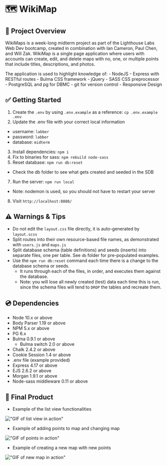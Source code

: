 # 🗺 WikiMap

## 📝 Project Overview

WikiMaps is a week-long midterm project as part of the Lighthouse Labs Web Dev bootcamp, created in combination with Ian Cameron, Paul Chen, and Will Zak. WikiMap is a single page application where users with accounts can create, edit, and delete maps with no, one, or multiple points that include titles, descriptions, and photos. 

The application is used to highlight knowledge of: 
    - NodeJS 
    - Express with RESTful routes 
    - Bulma CSS framework
    - jQuery
    - SASS CSS preprocessor
    - PostgreSQL and pg for DBMC
    - git for version control
    - Responsive Design

## ✅ Getting Started

1. Create the `.env` by using `.env.example` as a reference: `cp .env.example .env`
2. Update the .env file with your correct local information 
  - username: `labber` 
  - password: `labber` 
  - database: `midterm`
3. Install dependencies: `npm i`
4. Fix to binaries for sass: `npm rebuild node-sass`
5. Reset database: `npm run db:reset`
  - Check the db folder to see what gets created and seeded in the SDB
7. Run the server: `npm run local`
  - Note: nodemon is used, so you should not have to restart your server
8. Visit `http://localhost:8080/`

## ⚠️ Warnings & Tips

- Do not edit the `layout.css` file directly, it is auto-generated by `layout.scss`
- Split routes into their own resource-based file names, as demonstrated with `users.js` and `maps.js`
- Split database schema (table definitions) and seeds (inserts) into separate files, one per table. See `db` folder for pre-populated examples. 
- Use the `npm run db:reset` command each time there is a change to the database schema or seeds. 
  - It runs through each of the files, in order, and executes them against the database. 
  - Note: you will lose all newly created (test) data each time this is run, since the schema files will tend to `DROP` the tables and recreate them.

## 💿 Dependencies

- Node 10.x or above
- Body Parser 1.19 or above
- NPM 5.x or above
- PG 6.x
- Bulma 0.9.1 or above
  - Bulma switch 2.0 or above
- Chalk 2.4.2 or above
- Cookie Session 1.4 or above
- .env file (example provided)
- Express 4.17 or above
- EJS 2.6.2 or above
- Morgan 1.9.1 or above
- Node-sass middleware 0.11 or above

## 📸 Final Product

- Example of the list view functionalities 

!["GIF of list view in action"](https://media.giphy.com/media/0mDc3ZidJU0pFivuoz/giphy.gif)

- Example of adding points to map and changing map

!["GIF of points in action"](https://media.giphy.com/media/CY4SFuX0c4GCDoGcmi/giphy.gif)

- Example of creating a new map with new points

!["GIF of new map in action"](https://media.giphy.com/media/dd5veB9XcpaF7TrCL0/giphy.gif)


